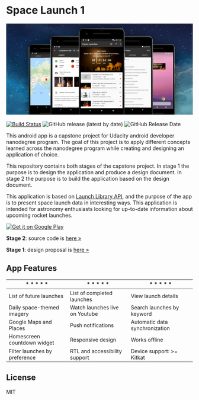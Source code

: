 # Space Launch 1

<img src="feature.png" alt="app feature" />

[![Build Status](https://travis-ci.com/nkrusch/SpaceLaunchOne.svg?branch=master)](https://travis-ci.com/nkrusch/SpaceLaunchOne)
![GitHub release (latest by date)](https://img.shields.io/github/v/release/nkrusch/SpaceLaunchOne)
![GitHub Release Date](https://img.shields.io/github/release-date/nkrusch/SpaceLaunchOne)

This android app is a capstone project for Udacity android developer nanodegree program. The goal of this project is to apply different concepts learned across the nanodegree program while creating and designing an application of choice. 

This repository contains both stages of the capstone project. In stage 1 the purpose is to design the application and produce a design document. In stage 2 the purpose is to build the application based on the design document. 

This application is based on [Launch Library API](https://launchlibrary.net/docs/1.4/api.html), and the purpose of the app is to present space launch data in interesting ways. This application is intended for astronomy enthusiasts looking for up-to-date information about upcoming rocket launches.

<a href='https://play.google.com/store/apps/details?id=io.github.nkrusch.spacelaunchone&utm_source=github&utm_campaign=github&pcampaignid=MKT-Other-global-all-co-prtnr-py-PartBadge-Mar2515-1'><img alt='Get it on Google Play' height="72" src='https://play.google.com/intl/en_us/badges/images/generic/en_badge_web_generic.png'/></a>

**Stage 2**: source code is [here &raquo;](https://github.com/nkrusch/SpaceLaunchOne/tree/master/SpaceLaunchOne)

**Stage 1**: design proposal is [here &raquo;](https://github.com/nkrusch/SpaceLaunchOne/tree/master/docs)

## App Features

| * * * * * | * * * * * | * * * * * | 
| --- | --- |  --- | 
| List of future launches | List of completed launches | View launch details | 
| Daily space-themed imagery | Watch launches live on Youtube | Search launches by keyword |
| Google Maps and Places | Push notifications | Automatic data synchronization | 
| Homescreen countdown widget | Responsive design | Works offline |
| Filter launches by preference | RTL and accessibility support | Device support: >= Kitkat |


## License 

MIT
